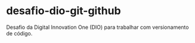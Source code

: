 # desafio-dio-git-github
Desafio da Digital Innovation One (DIO) para trabalhar com versionamento de código.
